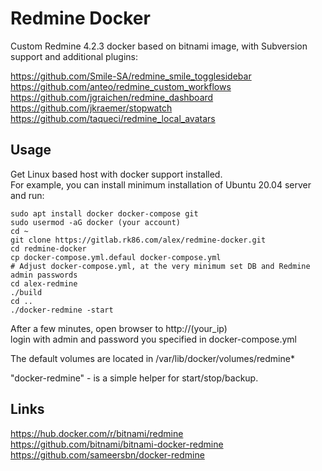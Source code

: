 # Redmine Docker

Custom Redmine 4.2.3 docker based on bitnami image, with Subversion support and additional plugins:

https://github.com/Smile-SA/redmine_smile_togglesidebar  
https://github.com/anteo/redmine_custom_workflows  
https://github.com/jgraichen/redmine_dashboard
https://github.com/jkraemer/stopwatch
https://github.com/taqueci/redmine_local_avatars

## Usage

Get Linux based host with docker support installed.  
For example, you can install minimum installation of Ubuntu 20.04 server and run:

```
sudo apt install docker docker-compose git
sudo usermod -aG docker (your account)
cd ~
git clone https://gitlab.rk86.com/alex/redmine-docker.git
cd redmine-docker
cp docker-compose.yml.defaul docker-compose.yml
# Adjust docker-compose.yml, at the very minimum set DB and Redmine admin passwords 
cd alex-redmine
./build
cd ..
./docker-redmine -start
```

After a few minutes, open browser to http://(your_ip)  
login with admin and password you specified in docker-compose.yml

The default volumes are located in /var/lib/docker/volumes/redmine*

"docker-redmine" - is a simple helper for start/stop/backup.

## Links
https://hub.docker.com/r/bitnami/redmine  
https://github.com/bitnami/bitnami-docker-redmine  
https://github.com/sameersbn/docker-redmine
